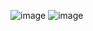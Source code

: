 ![image](https://github.com/user-attachments/assets/24c18610-1a5e-4788-9889-1b6b47aa62ab)
![image](https://github.com/user-attachments/assets/eb63f430-efaa-45d1-9fd6-474db5eb2d5d)

